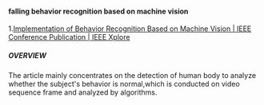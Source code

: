 #### falling behavior recognition based on machine vision

1.[Implementation of Behavior Recognition Based on Machine Vision | IEEE Conference Publication | IEEE Xplore](https://ieeexplore.ieee.org/document/9040773)

##### OVERVIEW

The article mainly concentrates on the detection of human body  to analyze  whether the subject's behavior is normal,which is conducted on video sequence frame and analyzed by algorithms.

